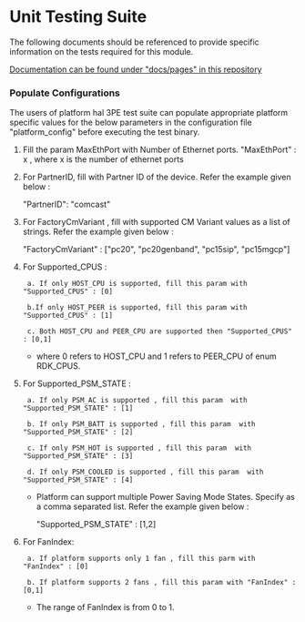 # Unit Testing Suite

The following documents should be referenced to provide specific information on the tests required for this module.

[Documentation can be found under "docs/pages" in this repository](docs/pages)

### Populate Configurations

The users of platform hal 3PE test suite can populate appropriate platform specific values for the below parameters in the configuration file "platform_config" before executing the test binary.

1. Fill the param MaxEthPort with Number of Ethernet ports. "MaxEthPort" : x , where x is the number of ethernet ports

2. For PartnerID, fill with Partner ID of the device. Refer the example given below :

    "PartnerID": "comcast"

3. For FactoryCmVariant , fill with supported CM Variant values as a list of strings. Refer the example given below :

    "FactoryCmVariant" : ["pc20", "pc20genband", "pc15sip", "pc15mgcp"]

4. For Supported_CPUS :

        a. If only HOST_CPU is supported, fill this param with "Supported_CPUS" : [0]

        b.If only HOST_PEER is supported, fill this param with "Supported_CPUS" : [1]

        c. Both HOST_CPU and PEER_CPU are supported then "Supported_CPUS" : [0,1]

    * where 0 refers to HOST_CPU and 1 refers to PEER_CPU of enum RDK_CPUS.

5. For Supported_PSM_STATE :

        a. If only PSM_AC is supported , fill this param  with "Supported_PSM_STATE" : [1]

        b. If only PSM_BATT is supported , fill this param  with "Supported_PSM_STATE" : [2]

        c. If only PSM_HOT is supported , fill this param  with "Supported_PSM_STATE" : [3]

        d. If only PSM_COOLED is supported , fill this param  with "Supported_PSM_STATE" : [4]

    * Platform can support multiple Power Saving Mode States. Specify as a comma separated list. Refer the example given below :

        "Supported_PSM_STATE" : [1,2]

6. For FanIndex:

        a. If platform supports only 1 fan , fill this parm with "FanIndex" : [0]

        b. If platform supports 2 fans , fill this param with "FanIndex" : [0,1]

    *  The range of FanIndex is from 0 to 1.
